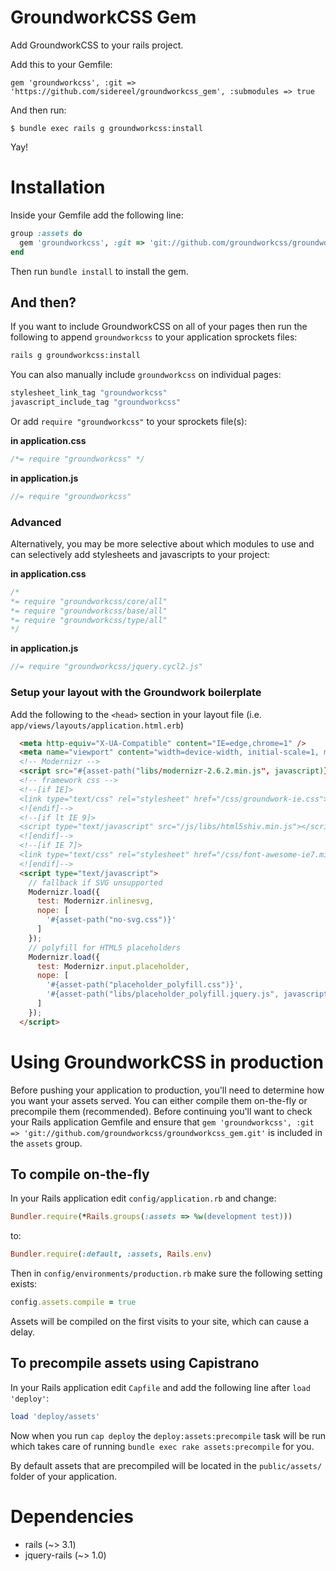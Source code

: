 GroundworkCSS Gem
=================


Add GroundworkCSS to your rails project.


Add this to your Gemfile:
```
gem 'groundworkcss', :git => 'https://github.com/sidereel/groundworkcss_gem', :submodules => true
```

And then run:
```
$ bundle exec rails g groundworkcss:install
```

Yay!


# Installation


Inside your Gemfile add the following line:

```ruby
group :assets do
  gem 'groundworkcss', :git => 'git://github.com/groundworkcss/groundworkcss_gem.git'
end
```

Then run `bundle install` to install the gem.

## And then?

If you want to include GroundworkCSS on all of your pages then run the following to append `groundworkcss` to your application sprockets files:

```bash
rails g groundworkcss:install
```

You can also manually include `groundworkcss` on individual pages:

```ruby
stylesheet_link_tag "groundworkcss"
javascript_include_tag "groundworkcss"
```

Or add `require "groundworkcss"` to your sprockets file(s):

**in application.css**  

```css
/*= require "groundworkcss" */
```

**in application.js**  

```javascript
//= require "groundworkcss"
```

### Advanced

Alternatively, you may be more selective about which modules to use and can selectively add stylesheets and javascripts to your project:

**in application.css**

```css
/*
*= require "groundworkcss/core/all"
*= require "groundworkcss/base/all"
*= require "groundworkcss/type/all"
*/
```

**in application.js**

```javascript
//= require "groundworkcss/jquery.cycl2.js"
```

### Setup your layout with the Groundwork boilerplate

Add the following to the `<head>` section in your layout file (i.e. `app/views/layouts/application.html.erb`)

```html
  <meta http-equiv="X-UA-Compatible" content="IE=edge,chrome=1" />
  <meta name="viewport" content="width=device-width, initial-scale=1, minimum-scale=1, maximum-scale=1" />
  <!-- Modernizr -->
  <script src="#{asset-path("libs/modernizr-2.6.2.min.js", javascript)}"></script>
  <!-- framework css -->
  <!--[if IE]>
  <link type="text/css" rel="stylesheet" href="/css/groundwork-ie.css">
  <![endif]-->
  <!--[if lt IE 9]>
  <script type="text/javascript" src="/js/libs/html5shiv.min.js"></script>
  <![endif]-->
  <!--[if IE 7]>
  <link type="text/css" rel="stylesheet" href="/css/font-awesome-ie7.min.css">
  <![endif]-->
  <script type="text/javascript">
    // fallback if SVG unsupported
    Modernizr.load({
      test: Modernizr.inlinesvg,
      nope: [
        '#{asset-path("no-svg.css")}'
      ]
    });
    // polyfill for HTML5 placeholders
    Modernizr.load({
      test: Modernizr.input.placeholder,
      nope: [
        '#{asset-path("placeholder_polyfill.css")}',
        '#{asset-path("libs/placeholder_polyfill.jquery.js", javascript)}'
      ]
    });
  </script>
```


# Using GroundworkCSS in production

Before pushing your application to production, you'll need to determine how you want your assets served.  You can either compile them on-the-fly or precompile them (recommended).  Before continuing you'll want to check your Rails application Gemfile and ensure that `gem 'groundworkcss', :git => 'git://github.com/groundworkcss/groundworkcss_gem.git'` is included in the `assets` group.

## To compile on-the-fly

In your Rails application edit `config/application.rb` and change:

```ruby
Bundler.require(*Rails.groups(:assets => %w(development test)))
```

to:

```ruby
Bundler.require(:default, :assets, Rails.env)
```

Then in `config/environments/production.rb` make sure the following setting exists:

```ruby
config.assets.compile = true
```

Assets will be compiled on the first visits to your site, which can cause a delay.

## To precompile assets using Capistrano

In your Rails application edit `Capfile` and add the following line after `load 'deploy'`:

```ruby
load 'deploy/assets'
```

Now when you run `cap deploy` the `deploy:assets:precompile` task will be run which takes care of running `bundle exec rake assets:precompile` for you.

By default assets that are precompiled will be located in the `public/assets/` folder of your application.


# Dependencies

* rails (~> 3.1)
* jquery-rails (~> 1.0)
